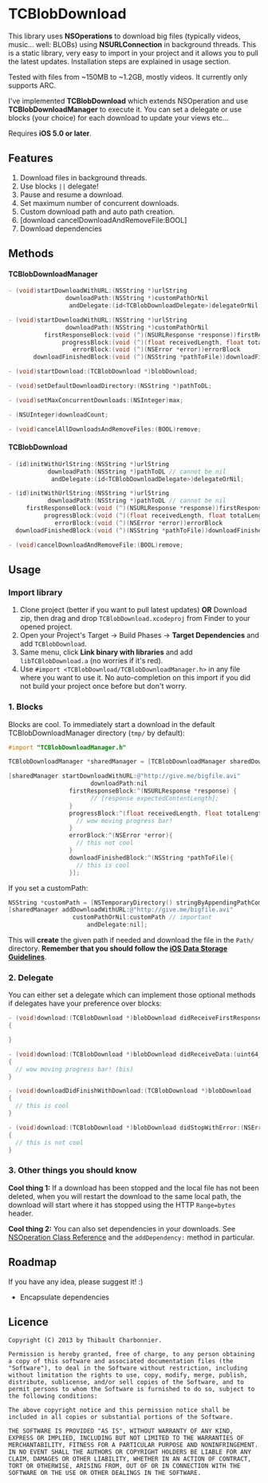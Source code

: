 # TCBlobDownload
This library uses **NSOperations** to download big files (typically videos, music... well: BLOBs) using **NSURLConnection** in background threads. This is a static library, very easy to import in your project and it allows you to pull the latest updates. Installation steps are explained in usage section.

Tested with files from ~150MB to ~1.2GB, mostly videos. It currently only supports ARC.

I've implemented **TCBlobDownload** which extends NSOperation and use **TCBlobDownloadManager** to execute it. You can set a delegate or use blocks (your choice) for each download to update your views etc…

Requires **iOS 5.0 or later**.

## Features
1. Download files in background threads.
2. Use blocks `||` delegate!
3. Pause and resume a download.
4. Set maximum number of concurrent downloads.
5. Custom download path and auto path creation.
6. [download cancelDownloadAndRemoveFile:BOOL]
7. Download dependencies

## Methods
#### TCBlobDownloadManager
```objective-c
- (void)startDownloadWithURL:(NSString *)urlString
                downloadPath:(NSString *)customPathOrNil
                 andDelegate:(id<TCBlobDownloadDelegate>)delegateOrNil;

- (void)startDownloadWithURL:(NSString *)urlString
                downloadPath:(NSString *)customPathOrNil
          firstResponseBlock:(void (^)(NSURLResponse *response))firstResponseBlock
               progressBlock:(void (^)(float receivedLength, float totalLength))progressBlock
                  errorBlock:(void (^)(NSError *error))errorBlock
       downloadFinishedBlock:(void (^)(NSString *pathToFile))downloadFinishedBlock;

- (void)startDownload:(TCBlobDownload *)blobDownload;

- (void)setDefaultDownloadDirectory:(NSString *)pathToDL;

- (void)setMaxConcurrentDownloads:(NSInteger)max;

- (NSUInteger)downloadCount;

- (void)cancelAllDownloadsAndRemoveFiles:(BOOL)remove;
```

#### TCBlobDownload
```objective-c
- (id)initWithUrlString:(NSString *)urlString
           downloadPath:(NSString *)pathToDL // cannot be nil
            andDelegate:(id<TCBlobDownloadDelegate>)delegateOrNil;

- (id)initWithUrlString:(NSString *)urlString
           downloadPath:(NSString *)pathToDL // cannot be nil
     firstResponseBlock:(void (^)(NSURLResponse *response))firstResponseBlock
          progressBlock:(void (^)(float receivedLength, float totalLength))progressBlock
             errorBlock:(void (^)(NSError *error))errorBlock
  downloadFinishedBlock:(void (^)(NSString *pathToFile))downloadFinishedBlock;

- (void)cancelDownloadAndRemoveFile:(BOOL)remove;
```

## Usage
### Import library
1. Clone project (better if you want to pull latest updates) **OR** Download zip, then drag and drop `TCBlobDownload.xcodeproj` from Finder to your opened project.
2. Open your Project's Target -> Build Phases -> **Target Dependencies** and add `TCBlobDownload`.
3. Same menu, click **Link binary with libraries** and add `libTCBlobDownload.a` (no worries if it's red).
4. Use `#import <TCBlobDownload/TCBlobDownloadManager.h>` in any file where you want to use it. No auto-completion on this import  if you did not build your project once before but don't worry.

### 1. Blocks
Blocks are cool.
To immediately start a download in the default TCBlobDownloadManager directory (`tmp/` by default):

```objective-c
#import "TCBlobDownloadManager.h"

TCBlobDownloadManager *sharedManager = [TCBlobDownloadManager sharedDownloadManager];

[sharedManager startDownloadWithURL:@"http://give.me/bigfile.avi"
                       downloadPath:nil
                 firstResponseBlock:^(NSURLResponse *response) {
		               // [response expectedContentLength];
                 }
                 progressBlock:^(float receivedLength, float totalLength){
                   // wow moving progress bar!
                 }
                 errorBlock:^(NSError *error){
                   // this not cool
                 }
                 downloadFinishedBlock:^(NSString *pathToFile){
                   // this is cool
                 }];
```

If you set a customPath:

```objective-c
NSString *customPath = [NSTemporaryDirectory() stringByAppendingPathComponent:@"My/Custom/Path/"];
[sharedManager addDownloadWithURL:@"http://give.me/bigfile.avi"
                  customPathOrNil:customPath // important
                      andDelegate:nil];
```
 
This will **create** the given path if needed and download the file in the `Path/` directory. **Remember that you should follow the [iOS Data Storage Guidelines](https://developer.apple.com/icloud/documentation/data-storage/)**.

### 2. Delegate
You can either set a delegate which can implement those optional methods if delegates have your preference over blocks:

```objective-c
- (void)download:(TCBlobDownload *)blobDownload didReceiveFirstResponse:(NSURLResponse *)response
{

}

- (void)download:(TCBlobDownload *)blobDownload didReceiveData:(uint64_t)received onTotal:(uint64_t)total
{
  // wow moving progress bar! (bis)
}

- (void)downloadDidFinishWithDownload:(TCBlobDownload *)blobDownload
{
  // this is cool
}

- (void)download:(TCBlobDownload *)blobDownload didStopWithError:(NSError *)error
{
  // this is not cool
}
```

### 3. Other things you should know
**Cool thing 1:** If a download has been stopped and the local file has not been deleted, when you will restart the download to the same local path, the download will start where it has stopped using the HTTP `Range=bytes` header.

**Cool thing 2:** You can also set dependencies in your downloads. See [NSOperation Class Reference](http://developer.apple.com/library/mac/#documentation/Cocoa/Reference/NSOperation_class/Reference/Reference.html) and the `addDependency:` method in particular.

## Roadmap
If you have any idea, please suggest it! :)

- Encapsulate dependencies

## Licence

```
Copyright (C) 2013 by Thibault Charbonnier.

Permission is hereby granted, free of charge, to any person obtaining a copy of this software and associated documentation files (the "Software"), to deal in the Software without restriction, including without limitation the rights to use, copy, modify, merge, publish, distribute, sublicense, and/or sell copies of the Software, and to permit persons to whom the Software is furnished to do so, subject to the following conditions:

The above copyright notice and this permission notice shall be included in all copies or substantial portions of the Software.

THE SOFTWARE IS PROVIDED "AS IS", WITHOUT WARRANTY OF ANY KIND, EXPRESS OR IMPLIED, INCLUDING BUT NOT LIMITED TO THE WARRANTIES OF MERCHANTABILITY, FITNESS FOR A PARTICULAR PURPOSE AND NONINFRINGEMENT. IN NO EVENT SHALL THE AUTHORS OR COPYRIGHT HOLDERS BE LIABLE FOR ANY CLAIM, DAMAGES OR OTHER LIABILITY, WHETHER IN AN ACTION OF CONTRACT, TORT OR OTHERWISE, ARISING FROM, OUT OF OR IN CONNECTION WITH THE SOFTWARE OR THE USE OR OTHER DEALINGS IN THE SOFTWARE.
```
